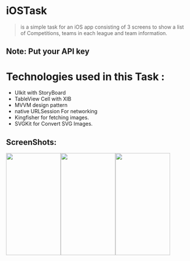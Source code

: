 # iOSTask

 >  is a simple task for an iOS  app consisting of 3 screens to show a list of Competitions, teams in each league and team information.

 ## Note: Put your API key 

# Technologies used in this Task : 
- UIkit with StoryBoard
- TableView Cell with XIB 
- MVVM design pattern 
- native URLSession For networking 
- Kingfisher for fetching images.
- SVGKit for Convert SVG Images.

## ScreenShots: 

<div style="display: flex; flex-direction: row;">
 <img align="center" src="https://github.com/Shekoovic100/iOSTask/assets/31698280/8bb3a7dd-6599-45d5-8dbf-c11851039f5b.png" width="150" height="280" />
 <img align="center" src="https://github.com/Shekoovic100/iOSTask/assets/31698280/02005d48-30a7-468c-a9ef-fcfd8b7abe59.png" width="150" height="280"/>
 <img align="center" src="https://github.com/Shekoovic100/iOSTask/assets/31698280/13d9abbe-1258-4d5e-a120-e8d417abb410.png" width="150" height="280"/>
</div>

